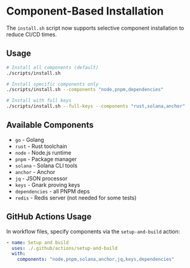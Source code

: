 # Component-Based Installation

The `install.sh` script now supports selective component installation to reduce CI/CD times.

## Usage

```bash
# Install all components (default)
./scripts/install.sh

# Install specific components only
./scripts/install.sh --components "node,pnpm,dependencies"

# Install with full keys
./scripts/install.sh --full-keys --components "rust,solana,anchor"
```

## Available Components

- `go` - Golang
- `rust` - Rust toolchain
- `node` - Node.js runtime
- `pnpm` - Package manager
- `solana` - Solana CLI tools
- `anchor` - Anchor
- `jq` - JSON processor
- `keys` - Gnark proving keys
- `dependencies` - all PNPM deps
- `redis` - Redis server (not needed for some tests)

## GitHub Actions Usage

In workflow files, specify components via the `setup-and-build` action:

```yaml
- name: Setup and build
  uses: ./.github/actions/setup-and-build
  with:
    components: "node,pnpm,solana,anchor,jq,keys,dependencies"
```
